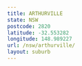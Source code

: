 ```yaml
---
title: ARTHURVILLE
state: NSW
postcode: 2820
latitude: -32.553282
longitude: 148.989227
url: /nsw/arthurville/
layout: suburb
---
```

